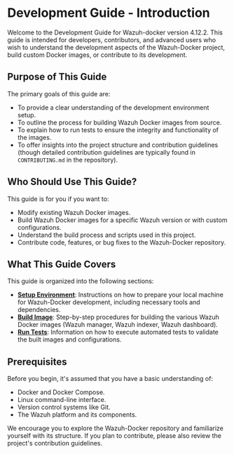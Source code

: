 # Development Guide - Introduction

Welcome to the Development Guide for Wazuh-docker version 4.12.2. This guide is intended for developers, contributors, and advanced users who wish to understand the development aspects of the Wazuh-Docker project, build custom Docker images, or contribute to its development.

## Purpose of This Guide

The primary goals of this guide are:

-   To provide a clear understanding of the development environment setup.
-   To outline the process for building Wazuh Docker images from source.
-   To explain how to run tests to ensure the integrity and functionality of the images.
-   To offer insights into the project structure and contribution guidelines (though detailed contribution guidelines are typically found in `CONTRIBUTING.md` in the repository).

## Who Should Use This Guide?

This guide is for you if you want to:

-   Modify existing Wazuh Docker images.
-   Build Wazuh Docker images for a specific Wazuh version or with custom configurations.
-   Understand the build process and scripts used in this project.
-   Contribute code, features, or bug fixes to the Wazuh-Docker repository.

## What This Guide Covers

This guide is organized into the following sections:

-   **[Setup Environment](setup.md)**: Instructions on how to prepare your local machine for Wazuh-Docker development, including necessary tools and dependencies.
-   **[Build Image](build-image.md)**: Step-by-step procedures for building the various Wazuh Docker images (Wazuh manager, Wazuh indexer, Wazuh dashboard).
-   **[Run Tests](run-tests.md)**: Information on how to execute automated tests to validate the built images and configurations.

## Prerequisites

Before you begin, it's assumed that you have a basic understanding of:

-   Docker and Docker Compose.
-   Linux command-line interface.
-   Version control systems like Git.
-   The Wazuh platform and its components.

We encourage you to explore the Wazuh-Docker repository and familiarize yourself with its structure. If you plan to contribute, please also review the project's contribution guidelines.
